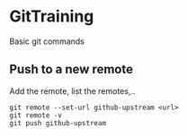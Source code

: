 # GitTraining
Basic git commands

## Push to a new remote

Add the remote, list the remotes,..
```
git remote --set-url github-upstream <url>
git remote -v
git push github-upstream
```





